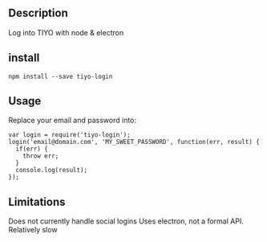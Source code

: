 ## Description

Log into TIYO with node & electron

## install

`npm install --save tiyo-login`

## Usage

Replace your email and password into:

```
var login = require('tiyo-login');
login('email@domain.com', 'MY_SWEET_PASSWORD', function(err, result) {
  if(err) {
    throw err;
  }
  console.log(result);
});
```

## Limitations

Does not currently handle social logins
Uses electron, not a formal API.
Relatively slow
